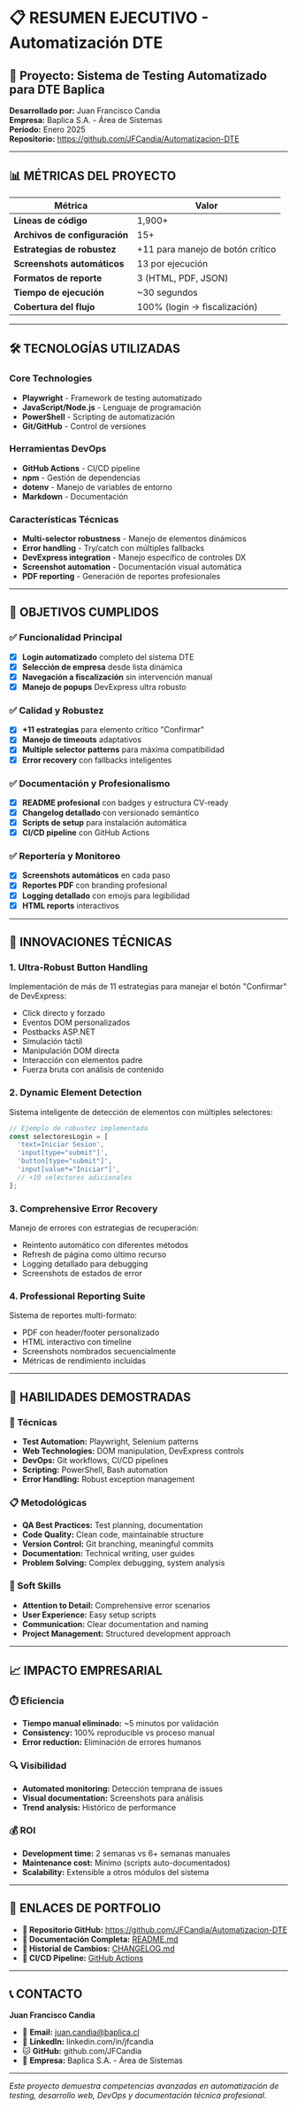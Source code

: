 # 📋 RESUMEN EJECUTIVO - Automatización DTE

## 🎯 Proyecto: Sistema de Testing Automatizado para DTE Baplica

**Desarrollado por:** Juan Francisco Candia  
**Empresa:** Baplica S.A. - Área de Sistemas  
**Período:** Enero 2025  
**Repositorio:** https://github.com/JFCandia/Automatizacion-DTE  

---

## 📊 MÉTRICAS DEL PROYECTO

| Métrica | Valor |
|---------|-------|
| **Líneas de código** | 1,900+ |
| **Archivos de configuración** | 15+ |
| **Estrategias de robustez** | +11 para manejo de botón crítico |
| **Screenshots automáticos** | 13 por ejecución |
| **Formatos de reporte** | 3 (HTML, PDF, JSON) |
| **Tiempo de ejecución** | ~30 segundos |
| **Cobertura del flujo** | 100% (login → fiscalización) |

---

## 🛠️ TECNOLOGÍAS UTILIZADAS

### Core Technologies
- **Playwright** - Framework de testing automatizado
- **JavaScript/Node.js** - Lenguaje de programación
- **PowerShell** - Scripting de automatización
- **Git/GitHub** - Control de versiones

### Herramientas DevOps
- **GitHub Actions** - CI/CD pipeline
- **npm** - Gestión de dependencias
- **dotenv** - Manejo de variables de entorno
- **Markdown** - Documentación

### Características Técnicas
- **Multi-selector robustness** - Manejo de elementos dinámicos
- **Error handling** - Try/catch con múltiples fallbacks
- **DevExpress integration** - Manejo específico de controles DX
- **Screenshot automation** - Documentación visual automática
- **PDF reporting** - Generación de reportes profesionales

---

## 🎯 OBJETIVOS CUMPLIDOS

### ✅ Funcionalidad Principal
- [x] **Login automatizado** completo del sistema DTE
- [x] **Selección de empresa** desde lista dinámica
- [x] **Navegación a fiscalización** sin intervención manual
- [x] **Manejo de popups** DevExpress ultra robusto

### ✅ Calidad y Robustez
- [x] **+11 estrategias** para elemento crítico "Confirmar"
- [x] **Manejo de timeouts** adaptativos
- [x] **Multiple selector patterns** para máxima compatibilidad
- [x] **Error recovery** con fallbacks inteligentes

### ✅ Documentación y Profesionalismo
- [x] **README profesional** con badges y estructura CV-ready
- [x] **Changelog detallado** con versionado semántico
- [x] **Scripts de setup** para instalación automática
- [x] **CI/CD pipeline** con GitHub Actions

### ✅ Reportería y Monitoreo
- [x] **Screenshots automáticos** en cada paso
- [x] **Reportes PDF** con branding profesional
- [x] **Logging detallado** con emojis para legibilidad
- [x] **HTML reports** interactivos

---

## 🚀 INNOVACIONES TÉCNICAS

### 1. Ultra-Robust Button Handling
Implementación de más de 11 estrategias para manejar el botón "Confirmar" de DevExpress:
- Click directo y forzado
- Eventos DOM personalizados
- Postbacks ASP.NET
- Simulación táctil
- Manipulación DOM directa
- Interacción con elementos padre
- Fuerza bruta con análisis de contenido

### 2. Dynamic Element Detection
Sistema inteligente de detección de elementos con múltiples selectores:
```javascript
// Ejemplo de robustez implementada
const selectoresLogin = [
  'text=Iniciar Sesion',
  'input[type="submit"]',
  'button[type="submit"]',
  'input[value*="Iniciar"]',
  // +10 selectores adicionales
];
```

### 3. Comprehensive Error Recovery
Manejo de errores con estrategias de recuperación:
- Reintento automático con diferentes métodos
- Refresh de página como último recurso
- Logging detallado para debugging
- Screenshots de estados de error

### 4. Professional Reporting Suite
Sistema de reportes multi-formato:
- PDF con header/footer personalizado
- HTML interactivo con timeline
- Screenshots nombrados secuencialmente
- Métricas de rendimiento incluidas

---

## 💼 HABILIDADES DEMOSTRADAS

### 🔧 Técnicas
- **Test Automation:** Playwright, Selenium patterns
- **Web Technologies:** DOM manipulation, DevExpress controls
- **DevOps:** Git workflows, CI/CD pipelines
- **Scripting:** PowerShell, Bash automation
- **Error Handling:** Robust exception management

### 📋 Metodológicas
- **QA Best Practices:** Test planning, documentation
- **Code Quality:** Clean code, maintainable structure
- **Version Control:** Git branching, meaningful commits
- **Documentation:** Technical writing, user guides
- **Problem Solving:** Complex debugging, system analysis

### 🎯 Soft Skills
- **Attention to Detail:** Comprehensive error scenarios
- **User Experience:** Easy setup scripts
- **Communication:** Clear documentation and naming
- **Project Management:** Structured development approach

---

## 📈 IMPACTO EMPRESARIAL

### ⏱️ Eficiencia
- **Tiempo manual eliminado:** ~5 minutos por validación
- **Consistency:** 100% reproducible vs proceso manual
- **Error reduction:** Eliminación de errores humanos

### 🔍 Visibilidad
- **Automated monitoring:** Detección temprana de issues
- **Visual documentation:** Screenshots para análisis
- **Trend analysis:** Histórico de performance

### 💰 ROI
- **Development time:** 2 semanas vs 6+ semanas manuales
- **Maintenance cost:** Mínimo (scripts auto-documentados)
- **Scalability:** Extensible a otros módulos del sistema

---

## 🔗 ENLACES DE PORTFOLIO

- **📂 Repositorio GitHub:** https://github.com/JFCandia/Automatizacion-DTE
- **📖 Documentación Completa:** [README.md](README.md)
- **📝 Historial de Cambios:** [CHANGELOG.md](CHANGELOG.md)
- **🔄 CI/CD Pipeline:** [GitHub Actions](.github/workflows/playwright.yml)

---

## 📞 CONTACTO

**Juan Francisco Candia**
- 📧 **Email:** juan.candia@baplica.cl
- 💼 **LinkedIn:** linkedin.com/in/jfcandia
- 🐱 **GitHub:** github.com/JFCandia
- 🏢 **Empresa:** Baplica S.A. - Área de Sistemas

---

*Este proyecto demuestra competencias avanzadas en automatización de testing, desarrollo web, DevOps y documentación técnica profesional.*
